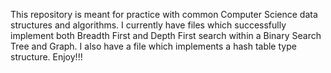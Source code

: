 This repository is meant for practice with common Computer Science data structures and algorithms. I currently have files which successfully implement both Breadth First and Depth First search within a Binary Search Tree and Graph. I also have a file which implements a hash table type structure. Enjoy!!!